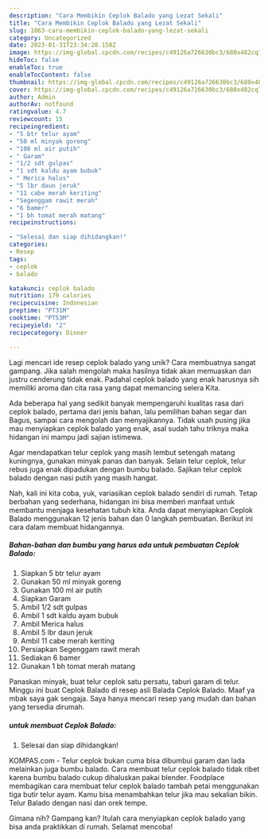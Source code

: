 ```yaml
---
description: "Cara Membikin Ceplok Balado yang Lezat Sekali"
title: "Cara Membikin Ceplok Balado yang Lezat Sekali"
slug: 1063-cara-membikin-ceplok-balado-yang-lezat-sekali
category: Uncategorized
date: 2023-01-31T23:34:28.158Z
image: https://img-global.cpcdn.com/recipes/c49126a726630bc3/680x482cq70/ceplok-balado-foto-resep-utama.jpg
hideToc: false
enableToc: true
enableTocContent: false
thumbnail: https://img-global.cpcdn.com/recipes/c49126a726630bc3/680x482cq70/ceplok-balado-foto-resep-utama.jpg
cover: https://img-global.cpcdn.com/recipes/c49126a726630bc3/680x482cq70/ceplok-balado-foto-resep-utama.jpg
author: Admin
authorAv: notfound
ratingvalue: 4.7
reviewcount: 15
recipeingredient:
- "5 btr telur ayam"
- "50 ml minyak goreng"
- "100 ml air putih"
- " Garam"
- "1/2 sdt gulpas"
- "1 sdt kaldu ayam bubuk"
- " Merica halus"
- "5 lbr daun jeruk"
- "11 cabe merah keriting"
- "Segenggam rawit merah"
- "6 bamer"
- "1 bh tomat merah matang"
recipeinstructions:

- "Selesai dan siap dihidangkan!"
categories:
- Resep
tags:
- ceplok
- balado

katakunci: ceplok balado 
nutrition: 179 calories
recipecuisine: Indonesian
preptime: "PT31M"
cooktime: "PT53M"
recipeyield: "2"
recipecategory: Dinner

---
```





Lagi mencari ide resep ceplok balado yang unik? Cara membuatnya sangat gampang. Jika salah mengolah maka hasilnya tidak akan memuaskan dan justru cenderung tidak enak. Padahal ceplok balado yang enak harusnya sih memiliki aroma dan cita rasa yang dapat memancing selera Kita.





Ada beberapa hal yang sedikit banyak mempengaruhi kualitas rasa dari ceplok balado, pertama dari jenis bahan, lalu pemilihan bahan segar dan Bagus, sampai cara mengolah dan menyajikannya. Tidak usah pusing jika mau menyiapkan ceplok balado yang enak,      asal sudah tahu triknya maka hidangan ini mampu jadi sajian istimewa.














Agar mendapatkan telur ceplok yang masih lembut setengah matang kuningnya, gunakan minyak panas dan banyak. Selain telur ceplok, telur rebus juga enak dipadukan dengan bumbu balado. Sajikan telur ceplok balado dengan nasi putih yang masih hangat.






Nah, kali ini kita coba, yuk, variasikan ceplok balado sendiri di rumah. Tetap berbahan yang sederhana, hidangan ini bisa memberi manfaat untuk membantu menjaga kesehatan tubuh kita. Anda dapat menyiapkan Ceplok Balado menggunakan 12 jenis bahan dan 0 langkah pembuatan. Berikut ini cara dalam membuat hidangannya.

<!--inarticleads1-->

##### Bahan-bahan dan bumbu yang harus ada untuk pembuatan Ceplok Balado:

1. Siapkan 5 btr telur ayam
1. Gunakan 50 ml minyak goreng
1. Gunakan 100 ml air putih
1. Siapkan  Garam
1. Ambil 1/2 sdt gulpas
1. Ambil 1 sdt kaldu ayam bubuk
1. Ambil  Merica halus
1. Ambil 5 lbr daun jeruk
1. Ambil 11 cabe merah keriting
1. Persiapkan Segenggam rawit merah
1. Sediakan 6 bamer
1. Gunakan 1 bh tomat merah matang


Panaskan minyak, buat telur ceplok satu persatu, taburi garam di telur. Minggu ini buat Ceplok Balado di resep asli Balada Ceplok Balado. Maaf ya mbak saya gak sengaja. Saya hanya mencari resep yang mudah dan bahan yang tersedia dirumah. 

<!--inarticleads2-->

#####  untuk membuat Ceplok Balado:


1. Selesai dan siap dihidangkan!

KOMPAS.com - Telur ceplok bukan cuma bisa dibumbui garam dan lada melainkan juga bumbu balado. Cara membuat telur ceplok balado tidak ribet karena bumbu balado cukup dihaluskan pakai blender. Foodplace membagikan cara membuat telur ceplok balado tambah petai menggunakan tiga butir telur ayam. Kamu bisa menambahkan telur jika mau sekalian bikin. Telur Balado dengan nasi dan orek tempe. 

Gimana nih? Gampang kan? Itulah cara menyiapkan ceplok balado yang bisa anda praktikkan di rumah. Selamat mencoba!
